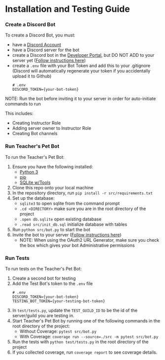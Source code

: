 # Installation and Testing Guide 
### Create a Discord Bot
To create a Discord Bot, you must:
* have a [Discord Account](https://discord.com/login)
* have a Discord server for the bot
* create a Discord bot in the [Developer Portal](https://discord.com/developers/applications), but DO NOT ADD to your server yet ([Follow instructions here](https://realpython.com/how-to-make-a-discord-bot-python/))
* create a `.env` file with your Bot Token and add this to your .gitignore (Discord will automatically regenerate your token if you accidentally upload it to Github)
    ```
    # .env
    DISCORD_TOKEN={your-bot-token}
    ```

NOTE: Run the bot before inviting it to your server in order for auto-initiate commands to run

This includes:
* Creating Instructor Role
* Adding server owner to Instructor Role
* Creating Bot channels

### Run Teacher's Pet Bot
To run the Teacher's Pet Bot:
1. Ensure you have the following installed:
    * [Python 3](https://www.python.org/downloads/) 
    * [pip](https://pip.pypa.io/en/stable/installation/)
    * [SQLite w/Tools](https://www.sqlite.org/download.html)
2. Clone this repo onto your local machine
3. In the repository directory, run `pip install -r src/requirements.txt`
4. Set up the database:
    * `sqlite3` to open sqlite from the command prompt
    * `.cd <DIRECTORY>` make sure you are in the root directory of the project
    * `.open db.sqlite` open existing database
    * `.read src/init_db.sql` initialize database with tables
5. Run `python src/bot.py` to start the bot
6. Invite the bot to your server ([Follow instructions here](https://realpython.com/how-to-make-a-discord-bot-python/))
    * NOTE:  When using the OAuth2 URL Generator, make sure you check the box which gives your bot Administrative permissions

### Run Tests
To run tests on the Teacher's Pet Bot:
1. Create a second bot for testing
2. Add the Test Bot's token to the `.env` file
    ```
    # .env
    DISCORD_TOKEN={your-bot-token}
    TESTING_BOT_TOKEN={your-testing-bot-token}
    ```
 3. In `test/tests.py`, update the `TEST_GUILD_ID` to be the id of the server/guild you are testing in.
 4. Start Teacher's Pet Bot by running one of the following commands in the root directory of the project:
    * Without Coverage: `pytest src/bot.py`
    * With Coverage: `coverage run --source=./src -m pytest src/bot.py`
 5. Run the tests with `python test/tests.py` in the root directory of the project
 6. If you collected coverage, run `coverage report` to see coverage details.